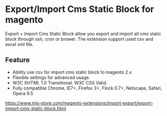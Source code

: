 # Export/Import Cms Static Block for magento

Export + Import Cms Static Block allow you export and import all cms static block through ssh, cron or brower. The extension support used csv and excel xml file.

## Feature
- Ability use csv for import cms static block to magento 2.x
- Flexible settings for advanced usage.
- W3C XHTML 1.0 Transitional. W3C CSS Valid.
- Fully compatible Chrome, IE7+, Firefox 3+, Flock 0.7+, Netscape, Safari, Opera 9.5


https://www.mlx-store.com/magento-extensions/import-export/export-import-cms-static-block.html
